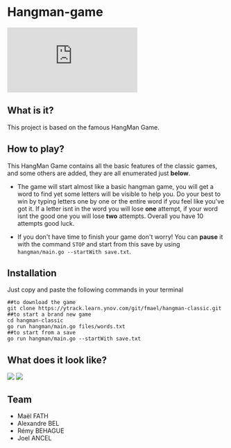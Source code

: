 # Hangman-game

![français🇫🇷](https://ytrack.learn.ynov.com/git/fmael/hangman-classic/src/branch/master/README.fr.md)

## What is it?

This project is based on the famous HangMan Game.

## How to play?


This HangMan Game contains all the basic features of the classic games, and some others are added, they are all enumerated just **below**.

* The game will start almost like a basic hangman game, you will get a word to find yet some letters will be visible to help you. Do your best to win by typing letters one by one or the entire word if you feel like you've got it. If a letter isnt in the word you will lose **one** attempt, if your word isnt the good one you will lose **two** attempts. Overall you have 10 attempts good luck.

* If you don't have time to finish your game don't worry! You can **pause** it with the command `STOP` and start from this save by using `hangman/main.go --startWith save.txt`.


## Installation

Just copy and paste the following commands in your terminal
```shell
##to download the game
git clone https://ytrack.learn.ynov.com/git/fmael/hangman-classic.git
##to start a brand new game 
cd hangman-classic
go run hangman/main.go files/words.txt
##to start from a save
go run hangman/main.go --startWith save.txt
```

## What does it look like?

![](https://i.imgur.com/RC8pmmy.png)
![](https://i.imgur.com/83rAV0c.png)


## Team

- Maël FATH 
- Alexandre BEL
- Rémy BEHAGUE
- Joel ANCEL